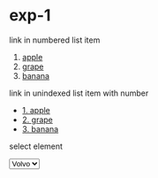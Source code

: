 # exp-1

link in numbered list item

  <ol>
    <li><a href="https://www.google.com/search?q=apple">apple</a></li>
    <li><a href="https://www.google.com/search?q=grape">grape</a></li>
    <li><a href="https://www.google.com/search?q=banana">banana</a></li>
  </ol>
  
link in unindexed list item with number

  <ul>
    <li><a href="https://www.google.com/search?q=apple">1. apple</a></li>
    <li><a href="https://www.google.com/search?q=grape">2. grape</a></li>
    <li><a href="https://www.google.com/search?q=banana">3. banana</a></li>
  </ul>
  
select element

  <select>
    <option value="volvo">Volvo</option>
    <option value="saab">Saab</option>
    <option value="opel">Opel</option>
    <option value="audi">Audi</option>
  </select>


